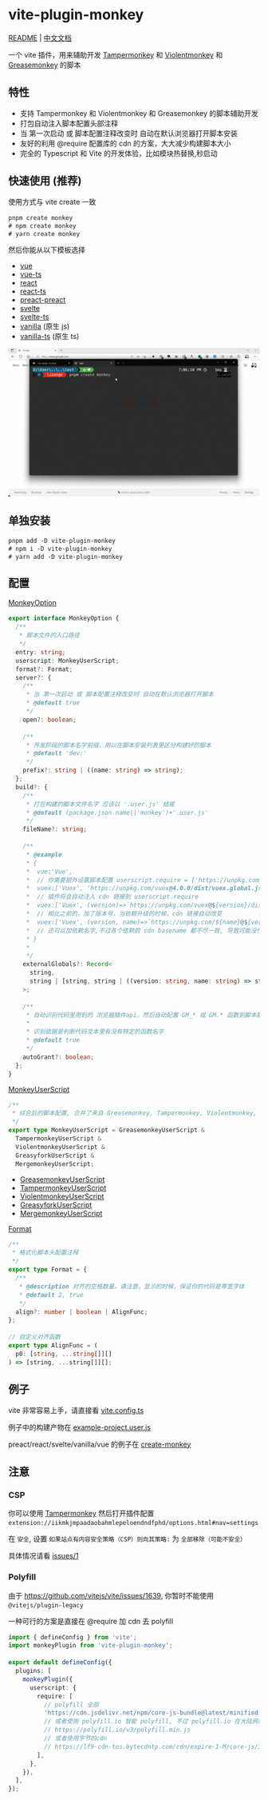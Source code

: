 # vite-plugin-monkey

[README](README.md) | [中文文档](README_zh.md)

一个 vite 插件，用来辅助开发 [Tampermonkey](https://www.tampermonkey.net/) 和 [Violentmonkey](https://violentmonkey.github.io/) 和 [Greasemonkey](https://www.greasespot.net/) 的脚本

## 特性

- 支持 Tampermonkey 和 Violentmonkey 和 Greasemonkey 的脚本辅助开发
- 打包自动注入脚本配置头部注释
- 当 第一次启动 或 脚本配置注释改变时 自动在默认浏览器打开脚本安装
- 友好的利用 @require 配置库的 cdn 的方案，大大减少构建脚本大小
- 完全的 Typescript 和 Vite 的开发体验，比如模块热替换,秒启动

## 快速使用 (推荐)

使用方式与 vite create 一致

```shell
pnpm create monkey
# npm create monkey
# yarn create monkey
```

然后你能从以下模板选择

- [vue](https://github.com/lisonge/create-monkey/tree/main/template-vue)
- [vue-ts](https://github.com/lisonge/create-monkey/tree/main/template-vue-ts)
- [react](https://github.com/lisonge/create-monkey/tree/main/template-react)
- [react-ts](https://github.com/lisonge/create-monkey/tree/main/template-react-ts)
- [preact-preact](https://github.com/lisonge/create-monkey/tree/main/template-preact)
- [svelte](https://github.com/lisonge/create-monkey/tree/main/template-svelte)
- [svelte-ts](https://github.com/lisonge/create-monkey/tree/main/template-svelte-ts)
- [vanilla](https://github.com/lisonge/create-monkey/tree/main/template-vanilla) (原生 js)
- [vanilla-ts](https://github.com/lisonge/create-monkey/tree/main/template-vanilla-ts) (原生 ts)

![vue-ts](https://github.com/lisonge/src/raw/main/img/2022-07-17_19-15-35.gif)

## 单独安装

```shell
pnpm add -D vite-plugin-monkey
# npm i -D vite-plugin-monkey
# yarn add -D vite-plugin-monkey
```

## 配置

[MonkeyOption](./src/index.ts#L42)

```ts
export interface MonkeyOption {
  /**
   * 脚本文件的入口路径
   */
  entry: string;
  userscript: MonkeyUserScript;
  format?: Format;
  server?: {
    /**
     * 当 第一次启动 或 脚本配置注释改变时 自动在默认浏览器打开脚本
     * @default true
     */
    open?: boolean;

    /**
     * 开发阶段的脚本名字前缀，用以在脚本安装列表里区分构建好的脚本
     * @default 'dev:'
     */
    prefix?: string | ((name: string) => string);
  };
  build?: {
    /**
     * 打包构建的脚本文件名字 应该以 '.user.js' 结尾
     * @default (package.json.name||'monkey')+'.user.js'
     */
    fileName?: string;

    /**
     * @example
     * {
     *  vue:'Vue',
     *  // 你需要额外设置脚本配置 userscript.require = ['https://unpkg.com/vue@3.0.0/dist/vue.global.js']
     *  vuex:['Vuex', 'https://unpkg.com/vuex@4.0.0/dist/vuex.global.js'],
     *  // 插件将会自动注入 cdn 链接到 userscript.require
     *  vuex:['Vuex', (version)=>`https://unpkg.com/vuex@${version}/dist/vuex.global.js`],
     *  // 相比之前的，加了版本号，当依赖升级的时候，cdn 链接自动改变
     *  vuex:['Vuex', (version, name)=>`https://unpkg.com/${name}@${version}/dist/vuex.global.js`],
     *  // 还可以加依赖名字,不过各个依赖的 cdn basename 都不尽一致, 导致可能没什么用
     * }
     *
     */
    externalGlobals?: Record<
      string,
      string | [string, string | ((version: string, name: string) => string)]
    >;

    /**
     * 自动识别代码里用到的 浏览器插件api，然后自动配置 GM_* 或 GM.* 函数到脚本配置注释头
     *
     * 识别依据是判断代码文本里有没有特定的函数名字
     * @default true
     */
    autoGrant?: boolean;
  };
}
```

[MonkeyUserScript](./src/userscript/index.ts#L138)

```ts
/**
 * 综合后的脚本配置, 合并了来自 Greasemonkey, Tampermonkey, Violentmonkey, Greasyfork 的元数据
 */
export type MonkeyUserScript = GreasemonkeyUserScript &
  TampermonkeyUserScript &
  ViolentmonkeyUserScript &
  GreasyforkUserScript &
  MergemonkeyUserScript;
```

- [GreasemonkeyUserScript](./src/userscript/greasemonkey.ts#L38)
- [TampermonkeyUserScript](./src/userscript/tampermonkey.ts#L77)
- [ViolentmonkeyUserScript](./src/userscript/violentmonkey.ts#L81)
- [GreasyforkUserScript](./src/userscript/index.ts#L33)
- [MergemonkeyUserScript](./src/userscript/index.ts#L61)

[Format](./src/userscript/common.ts#L12)

```ts
/**
 * 格式化脚本头配置注释
 */
export type Format = {
  /**
   * @description 对齐的空格数量，请注意，显示的时候，保证你的代码是等宽字体
   * @default 2, true
   */
  align?: number | boolean | AlignFunc;
};

// 自定义对齐函数
export type AlignFunc = (
  p0: [string, ...string[]][]
) => [string, ...string[]][];
```

## 例子

vite 非常容易上手，请直接看 [vite.config.ts](./test/example/vite.config.ts)

例子中的构建产物在 [example-project.user.js](./test/example/dist/example-project.user.js)

preact/react/svelte/vanilla/vue 的例子在 [create-monkey](https://github.com/lisonge/create-monkey.git)

## 注意

### CSP

你可以使用 [Tampermonkey](https://www.tampermonkey.net/) 然后打开插件配置 `extension://iikmkjmpaadaobahmlepeloendndfphd/options.html#nav=settings`

在 `安全`, 设置 `如果站点有内容安全策略（CSP）则向其策略:` 为 `全部移除（可能不安全）`

具体情况请看 [issues/1](https://github.com/lisonge/vite-plugin-monkey/issues/1)

### Polyfill

由于 <https://github.com/vitejs/vite/issues/1639>, 你暂时不能使用 `@vitejs/plugin-legacy`

一种可行的方案是直接在 @require 加 cdn 去 polyfill

```ts
import { defineConfig } from 'vite';
import monkeyPlugin from 'vite-plugin-monkey';

export default defineConfig({
  plugins: [
    monkeyPlugin({
      userscript: {
        require: [
          // polyfill 全部
          'https://cdn.jsdelivr.net/npm/core-js-bundle@latest/minified.js',
          // 或者使用 polyfill.io 智能 polyfill, 不过 polyfill.io 在大陆网络连通性很差, 几乎不能用
          // https://polyfill.io/v3/polyfill.min.js
          // 或者使用字节的cdn
          // https://lf9-cdn-tos.bytecdntp.com/cdn/expire-1-M/core-js/3.21.1/minified.min.js
        ],
      },
    }),
  ],
});
```

